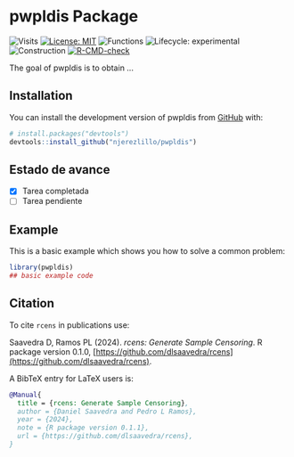 
# pwpldis Package

<!-- badges: start -->
![Visits](https://hits.seeyoufarm.com/api/count/incr/badge.svg?url=https%3A%2F%2Fgithub.com%2Fusuario%2Frepositorio&count_bg=%2379C83D&title_bg=%23555555&icon=&icon_color=%23E7E7E7&title=Visitas&edge_flat=false)
[![License: MIT](https://img.shields.io/badge/License-MIT-yellow.svg)](./LICENSE)
![Functions](https://badgen.net/badge/Functions/13/gray)
![Lifecycle: experimental](https://img.shields.io/badge/lifecycle-experimental-orange)
![Construction](https://img.shields.io/badge/Construction-50%50-lightblue)
[![R-CMD-check](https://github.com/njerezlillo/pwpldis/actions/workflows/R-CMD-check.yaml/badge.svg)](https://github.com/njerezlillo/pwpldis/actions/workflows/R-CMD-check.yaml)
<!-- badges: end -->

The goal of pwpldis is to obtain ...

## Installation

You can install the development version of pwpldis from [GitHub](https://github.com/) with:

``` r
# install.packages("devtools")
devtools::install_github("njerezlillo/pwpldis")
```

## Estado de avance

- [x] Tarea completada
- [ ] Tarea pendiente

## Example

This is a basic example which shows you how to solve a common problem:

``` r
library(pwpldis)
## basic example code
```

## Citation

To cite `rcens` in publications use:

Saavedra D, Ramos PL (2024). *rcens: Generate Sample Censoring*. R package version 0.1.0, [https://github.com/dlsaavedra/rcens](https://github.com/dlsaavedra/rcens).

A BibTeX entry for LaTeX users is:

```bibtex
@Manual{
  title = {rcens: Generate Sample Censoring},
  author = {Daniel Saavedra and Pedro L Ramos},
  year = {2024},
  note = {R package version 0.1.1},
  url = {https://github.com/dlsaavedra/rcens},
}
